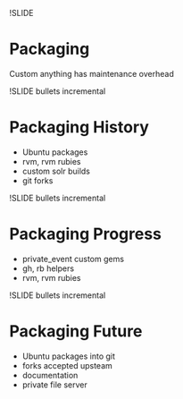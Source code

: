 !SLIDE 
# Packaging #

Custom anything has maintenance overhead

!SLIDE bullets incremental
# Packaging History #

* Ubuntu packages
* rvm, rvm rubies
* custom solr builds
* git forks

!SLIDE bullets incremental
# Packaging Progress #

* private_event custom gems
* gh, rb helpers
* rvm, rvm rubies

!SLIDE bullets incremental
# Packaging Future #

* Ubuntu packages into git
* forks accepted upsteam
* documentation
* private file server
